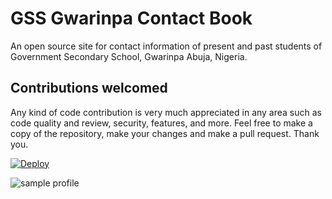 # GSS Gwarinpa Contact Book

An open source site for contact information of present and past students of Government Secondary School, Gwarinpa Abuja, Nigeria.

## Contributions welcomed

Any kind of code contribution is very much appreciated in any area such as code quality and review, security, features, and more. Feel free to
make a copy of the repository, make your changes and make a pull request. Thank you.

[![Deploy](https://www.herokucdn.com/deploy/button.svg)](https://dashboard.heroku.com/apps/gss-contact-book/activity)

![sample profile](https://gss-gwarinpa.s3.us-east-2.amazonaws.com/for_readme.PNG)
